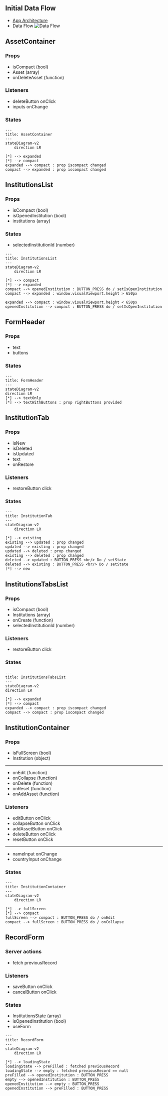 ## Initial Data Flow

- [App Architecture](app-architecture.md)
- Data Flow
![Data Flow](img/data-flow.png)


## AssetContainer
### Props
- isCompact (bool)
- Asset (array)
- onDeleteAsset (function)

### Listeners
- deleteButton onClick
- inputs onChange

### States
```mermaid
---
title: AssetContainer
---
stateDiagram-v2
    direction LR

[*] --> expanded
[*] --> compact
expanded --> compact : prop iscompact changed
compact --> expanded : prop iscompact changed
```


## InstitutionsList
### Props
- isCompact (bool)
- isOpenedInstitution (bool)
- institutions (array)

### States
- selectedInstitutionId (number)

```mermaid
---
title: InstitutionsList
---
stateDiagram-v2
    direction LR

[*] --> compact
[*] --> expanded
compact --> openedInstitution : BUTTON_PRESS do / setIsOpenInstitution
compact --> expanded : window.visualViewport.height > 650px

expanded --> compact : window.visualViewport.height < 650px
openedInstitution --> compact : BUTTON_PRESS do / setIsOpenInstitution
```


## FormHeader
### Props
- text
- buttons

### States
```mermaid
---
title: FormHeader
---
stateDiagram-v2
direction LR
[*] --> textOnly
[*] --> textWithButtons : prop rightButtons provided
```


## InstitutionTab
### Props
- isNew
- isDeleted
- isUpdated
- text
- onRestore

### Listeners
- restoreButton click

### States
```mermaid
---
title: InstitutionTab
---
stateDiagram-v2
    direction LR

[*] --> existing
existing --> updated : prop changed
updated --> existing : prop changed
updated --> deleted : prop changed
existing --> deleted : prop changed
deleted --> updated : BUTTON_PRESS <br/> Do / setState
deleted --> existing : BUTTON_PRESS <br/> Do / setState
[*] --> new
```

## InstitutionsTabsList
### Props
- isCompact (bool)
- Institutions (array)
- onCreate (function)
- selectedInstitutionId (number)

### Listeners
- restoreButton click

### States
```mermaid
---
title: InstitutionsTabsList
---
stateDiagram-v2
direction LR

[*] --> expanded
[*] --> compact
expanded --> compact : prop iscompact changed
compact --> compact : prop iscompact changed
```


## InstitutionContainer
### Props
- isFullScreen (bool)
- Institution (object)
---
- onEdit (function)
- onCollapse (function)
- onDelete (function)
- onReset (function)
- onAddAsset (function)

### Listeners
- editButton onClick
- collapseButton onClick
- addAssetButton onClick
- deleteButton onClick
- resetButton onClick
---
- nameInput onChange
- countryInput onChange

### States
```mermaid
---
title: InstitutionContainer
---
stateDiagram-v2
    direction LR

[*] --> fullScreen
[*] --> compact
fullScreen --> compact : BUTTON_PRESS do / onEdit
compact --> fullScreen : BUTTON_PRESS do / onCollapse
```


## RecordForm
### Server actions
- fetch previousRecord

### Listeners
- saveButton onClick
- cancelButton onClick

### States
- InstitutionsState (array)
- isOpenedInstitution (bool)
- useForm
```mermaid
---
title: RecordForm
---
stateDiagram-v2
    direction LR

[*] --> loadingState
loadingState --> preFilled : fetched previousRecord
loadingState --> empty : fetched previousRecord == null
preFilled --> openedInstitution : BUTTON_PRESS
empty --> openedInstitution : BUTTON_PRESS
openedInstitution --> empty : BUTTON_PRESS
openedInstitution --> preFilled : BUTTON_PRESS
```